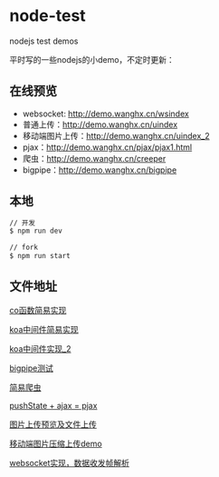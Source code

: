 # node-test
nodejs test demos

平时写的一些nodejs的小demo，不定时更新：

## 在线预览

 - websocket: http://demo.wanghx.cn/wsindex
 - 普通上传：http://demo.wanghx.cn/uindex
 - 移动端图片上传：http://demo.wanghx.cn/uindex_2
 - pjax：http://demo.wanghx.cn/pjax/pjax1.html
 - 爬虫：http://demo.wanghx.cn/creeper
 - bigpipe：http://demo.wanghx.cn/bigpipe

## 本地

```bash
// 开发
$ npm run dev

// fork
$ npm run start
```

## 文件地址

[co函数简易实现](https://github.com/whxaxes/node-test/blob/master/other/myco.js)

[koa中间件简易实现](https://github.com/whxaxes/node-test/blob/master/other/mykoa.js)

[koa中间件实现_2](https://github.com/whxaxes/node-test/blob/master/other/mykoa_2.js)

[bigpipe测试](https://github.com/whxaxes/node-test/tree/master/server/bigpipe)

[简易爬虫](https://github.com/whxaxes/node-test/tree/master/server/creeper)

[pushState + ajax = pjax](https://github.com/whxaxes/node-test/tree/master/server/pjax)

[图片上传预览及文件上传](https://github.com/whxaxes/node-test/tree/master/server/upload)

[移动端图片压缩上传demo](https://github.com/whxaxes/node-test/tree/master/server/upload/index_2.html)

[websocket实现，数据收发帧解析](https://github.com/whxaxes/node-test/tree/master/server/websocket)
